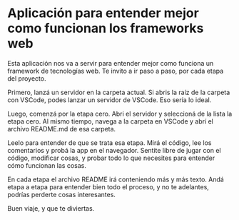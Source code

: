 # Aplicación para entender mejor como funcionan los frameworks web

Esta aplicación nos va a servir para entender mejor como funciona un framework de tecnologías web. Te invito a ir paso a paso, por cada etapa del proyecto.

Primero, lanzá un servidor en la carpeta actual. Si abris la raíz de la carpeta con VSCode, podes lanzar un servidor de VSCode. Eso sería lo ideal.

Luego, comenzá por la etapa cero. Abri el servidor y seleccioná de la lista la etapa cero. Al mismo tiempo, navega a la carpeta en VSCode y abrí el archivo README.md de esa carpeta.

Leelo para entender de que se trata esa etapa. Mirá el código, lee los comentarios y probá la app en el navegador. Sentite libre de jugar con el código, modificar cosas, y probar todo lo que necesites para entender cómo funcionan las cosas.

En cada etapa el archivo README irá conteniendo más y más texto. Andá etapa a etapa para entender bien todo el proceso, y no te adelantes, podrías perderte cosas interesantes.

Buen viaje, y que te diviertas.
